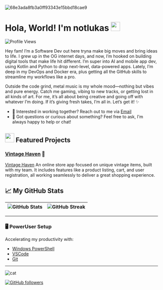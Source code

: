 ![68e3ada8fb3a0ff93343e15bbd18cae9](https://github.com/user-attachments/assets/00ab0cfd-bdd1-463c-b2ea-7e4e7bd49923)
# Hola, World! I'm notlukas <img src=https://github.com/user-attachments/assets/f4bfdb68-9428-401d-bb33-edfaf2401009 width="30" height="30">

![Profile Views](https://komarev.com/ghpvc/?username=notlukas18&color=blue)

Hey fam! I’m a Software Dev out here tryna make big moves and bring ideas to life. I grew up in the OG internet days, and now, I’m hooked on building digital tools that make life hit different. I’m super into AI and mobile app dev, using Kotlin and Python to drop next-level, data-powered apps. Lately, I’m deep in my DevOps and Docker era, plus getting all the GitHub skills to streamline my workflows like a pro.

Outside the code grind, metal music is my whole mood—nothing but vibes and pure energy. Catch me gaming, vibing to new tracks, or getting lost in all kinds of art. For me, it’s all about being creative and going off with whatever I’m doing. If it’s giving fresh takes, I’m all in. Let’s get it! ✨

 - 💼 Interested in working together?
Reach out to me via [Email](mailto:se13024@students.polito.uz)  
 - 💬 Got questions or curious about something?
Feel free to ask, I'm always happy to help or chat!


## <img src=https://github.com/user-attachments/assets/ad369346-48cc-4816-8056-066eecfbc2a9 width="30" height="30"> Featured Projects
### [Vintage Haven](https://github.com/notlukas18/Vintage-Haven) 🧸
[Vintage Haven](https://github.com/notlukas18/Vintage-Haven) An online store app focused on unique vintage items, built with my team. It includes features like a product listing, cart, and user registration, all working seamlessly to deliver a great shopping experience.


## 📈 My GitHub Stats
| ![GitHub Stats](https://github-readme-stats.vercel.app/api?username=notlukas18&show_icons=true&theme=tokyonight) | ![GitHub Streak](https://github-readme-streak-stats.herokuapp.com/?user=notlukas18&theme=tokyonight) |
| --- | --- |
---

### 🖥️ PowerUser Setup
Accelerating my productivity with:
- [Windows PowerShell](https://docs.microsoft.com/en-us/powershell/)
- [VSCode](https://code.visualstudio.com/)
- [Git](https://git-scm.com/)

---

![cat](https://github.com/user-attachments/assets/d07df06c-96dd-4606-8cf3-646277191573)


[![GitHub followers](https://img.shields.io/github/followers/notlukas18?label=Follow&style=social)](https://github.com/notlukas18)
